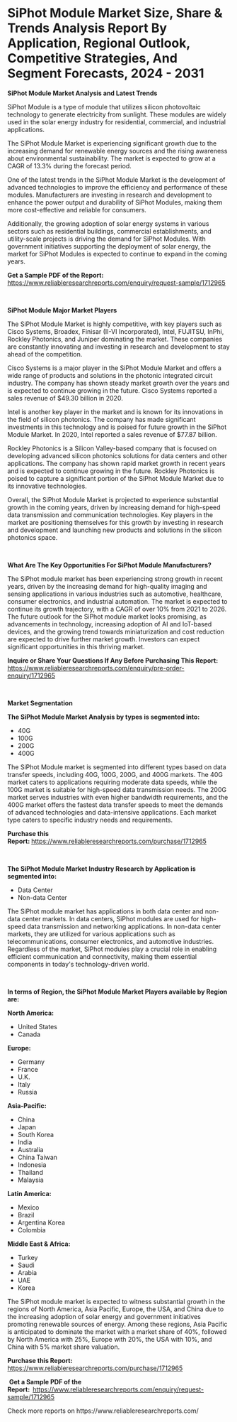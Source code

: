 <p><h1>SiPhot Module Market Size, Share & Trends Analysis Report By Application, Regional Outlook, Competitive Strategies, And Segment Forecasts, 2024 - 2031</h1></p><p><strong>SiPhot Module Market Analysis and Latest Trends</strong></p>
<p><p>SiPhot Module is a type of module that utilizes silicon photovoltaic technology to generate electricity from sunlight. These modules are widely used in the solar energy industry for residential, commercial, and industrial applications.</p><p>The SiPhot Module Market is experiencing significant growth due to the increasing demand for renewable energy sources and the rising awareness about environmental sustainability. The market is expected to grow at a CAGR of 13.3% during the forecast period.</p><p>One of the latest trends in the SiPhot Module Market is the development of advanced technologies to improve the efficiency and performance of these modules. Manufacturers are investing in research and development to enhance the power output and durability of SiPhot Modules, making them more cost-effective and reliable for consumers.</p><p>Additionally, the growing adoption of solar energy systems in various sectors such as residential buildings, commercial establishments, and utility-scale projects is driving the demand for SiPhot Modules. With government initiatives supporting the deployment of solar energy, the market for SiPhot Modules is expected to continue to expand in the coming years.</p></p>
<p><strong>Get a Sample PDF of the Report:&nbsp;</strong> <a href="https://www.reliableresearchreports.com/enquiry/request-sample/1712965">https://www.reliableresearchreports.com/enquiry/request-sample/1712965</a></p>
<p>&nbsp;</p>
<p><strong>SiPhot Module Major Market Players</strong></p>
<p><p>The SiPhot Module Market is highly competitive, with key players such as Cisco Systems, Broadex, Finisar (II-VI Incorporated), Intel, FUJITSU, InPhi, Rockley Photonics, and Juniper dominating the market. These companies are constantly innovating and investing in research and development to stay ahead of the competition.</p><p>Cisco Systems is a major player in the SiPhot Module Market and offers a wide range of products and solutions in the photonic integrated circuit industry. The company has shown steady market growth over the years and is expected to continue growing in the future. Cisco Systems reported a sales revenue of $49.30 billion in 2020.</p><p>Intel is another key player in the market and is known for its innovations in the field of silicon photonics. The company has made significant investments in this technology and is poised for future growth in the SiPhot Module Market. In 2020, Intel reported a sales revenue of $77.87 billion.</p><p>Rockley Photonics is a Silicon Valley-based company that is focused on developing advanced silicon photonics solutions for data centers and other applications. The company has shown rapid market growth in recent years and is expected to continue growing in the future. Rockley Photonics is poised to capture a significant portion of the SiPhot Module Market due to its innovative technologies.</p><p>Overall, the SiPhot Module Market is projected to experience substantial growth in the coming years, driven by increasing demand for high-speed data transmission and communication technologies. Key players in the market are positioning themselves for this growth by investing in research and development and launching new products and solutions in the silicon photonics space.</p></p>
<p>&nbsp;</p>
<p><strong>What Are The Key Opportunities For SiPhot Module Manufacturers?</strong></p>
<p><p>The SiPhot module market has been experiencing strong growth in recent years, driven by the increasing demand for high-quality imaging and sensing applications in various industries such as automotive, healthcare, consumer electronics, and industrial automation. The market is expected to continue its growth trajectory, with a CAGR of over 10% from 2021 to 2026. The future outlook for the SiPhot module market looks promising, as advancements in technology, increasing adoption of AI and IoT-based devices, and the growing trend towards miniaturization and cost reduction are expected to drive further market growth. Investors can expect significant opportunities in this thriving market.</p></p>
<p><strong>Inquire or Share Your Questions If Any Before Purchasing This Report:</strong> <a href="https://www.reliableresearchreports.com/enquiry/pre-order-enquiry/1712965">https://www.reliableresearchreports.com/enquiry/pre-order-enquiry/1712965</a></p>
<p>&nbsp;</p>
<p><strong>Market Segmentation</strong></p>
<p><strong>The SiPhot Module Market Analysis by types is segmented into:</strong></p>
<p><ul><li>40G</li><li>100G</li><li>200G</li><li>400G</li></ul></p>
<p><p>The SiPhot Module market is segmented into different types based on data transfer speeds, including 40G, 100G, 200G, and 400G markets. The 40G market caters to applications requiring moderate data speeds, while the 100G market is suitable for high-speed data transmission needs. The 200G market serves industries with even higher bandwidth requirements, and the 400G market offers the fastest data transfer speeds to meet the demands of advanced technologies and data-intensive applications. Each market type caters to specific industry needs and requirements.</p></p>
<p><strong>Purchase this Report:&nbsp;</strong><a href="https://www.reliableresearchreports.com/purchase/1712965">https://www.reliableresearchreports.com/purchase/1712965</a></p>
<p>&nbsp;</p>
<p><strong>The SiPhot Module Market Industry Research by Application is segmented into:</strong></p>
<p><ul><li>Data Center</li><li>Non-data Center</li></ul></p>
<p><p>The SiPhot module market has applications in both data center and non-data center markets. In data centers, SiPhot modules are used for high-speed data transmission and networking applications. In non-data center markets, they are utilized for various applications such as telecommunications, consumer electronics, and automotive industries. Regardless of the market, SiPhot modules play a crucial role in enabling efficient communication and connectivity, making them essential components in today's technology-driven world.</p></p>
<p>&nbsp;</p>
<p><strong>In terms of Region, the SiPhot Module Market Players available by Region are:</strong></p>
<p>
    <p> <strong> North America: </strong>
        <ul>
            <li>United States</li>
            <li>Canada</li>
        </ul>
        </p> 
    <p> <strong> Europe: </strong>
        <ul>
            <li>Germany</li>
            <li>France</li>
            <li>U.K.</li>
            <li>Italy</li>
            <li>Russia</li>
        </ul>
        </p> 
    <p> <strong> Asia-Pacific: </strong>
        <ul>
            <li>China</li>
            <li>Japan</li>
            <li>South Korea</li>
            <li>India</li>
            <li>Australia</li>
            <li>China Taiwan</li>
            <li>Indonesia</li>
            <li>Thailand</li>
            <li>Malaysia</li>
        </ul>
        </p> 
    <p> <strong> Latin America: </strong>
        <ul>
            <li>Mexico</li>
            <li>Brazil</li>
            <li>Argentina Korea</li>
            <li>Colombia</li>
        </ul>
        </p> 
    <p> <strong> Middle East & Africa: </strong>
        <ul>
            <li>Turkey</li>
            <li>Saudi</li>
            <li>Arabia</li>
            <li>UAE</li>
            <li>Korea</li>
        </ul>
    </p>
    </p>
<p><p>The SiPhot module market is expected to witness substantial growth in the regions of North America, Asia Pacific, Europe, the USA, and China due to the increasing adoption of solar energy and government initiatives promoting renewable sources of energy. Among these regions, Asia Pacific is anticipated to dominate the market with a market share of 40%, followed by North America with 25%, Europe with 20%, the USA with 10%, and China with 5% market share valuation.</p></p>
<p><strong>Purchase this Report: </strong><a href="https://www.reliableresearchreports.com/purchase/1712965">https://www.reliableresearchreports.com/purchase/1712965</a></p>
<p>&nbsp;<strong>Get a Sample PDF of the Report:&nbsp;&nbsp;</strong><a href="https://www.reliableresearchreports.com/enquiry/request-sample/1712965">https://www.reliableresearchreports.com/enquiry/request-sample/1712965</a></p>
<p><strong></strong></p>
<p>Check more reports on https://www.reliableresearchreports.com/</p>